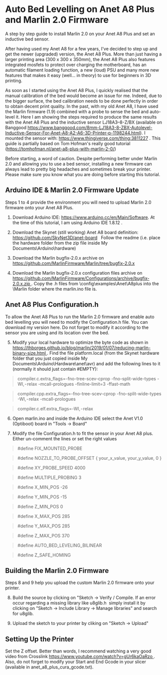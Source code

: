 # Auto Bed Levelling on Anet A8 Plus and Marlin 2.0 Firmware
A step by step guide to install Marlin 2.0 on your Anet A8 Plus and set an inductive bed sensor.

After having used my Anet A8 for a few years, I've decided to step up and get the newer (upgraded) version, the Anet A8 Plus. More than just having a larger printing area (300 x 300 x 350mm), the Anet A8 Plus also features integrated mosfets to protect over charging the motherboard, has an automatic filament loading function, a new (loud) PSU and many more new features that makes it easy (well… in theory) to use for beginners in 3D printing.

As soon as I started using the Anet A8 Plus, I quickly realised that the manual calibration of the bed would become an issue for me. Indeed, due to the bigger surface, the bed calibration needs to be done perfectly in order to obtain decent print quality.
In the past, with my old Anet A8, I have used the Marlin firmware (1.9) combined with a probe to sense the bed and auto-level it.
Here I am showing the steps required to produce the same results with the Anet A8 Plus and the inductive sensor LJ18A3–8-Z/BX (available on Banggood https://www.banggood.com/8mm-LJ18A3-8-ZBX-Autolevel-Inductive-Sensor-For-Anet-A8-A2-A6-3D-Printer-p-1198244.html). I mounted the sensor with: https://www.thingiverse.com/thing:3811227 .
This guide is partially based on Tom Hofman's really good tutorial (https://tomhofman.nl/anet-a8-plus-with-marlin-2-0/)

Before starting, a word of caution. Despite performing better under Marlin 2.0 and allowing you to use a bed sensor, installing a new firmware can always lead to pretty big headaches and sometimes break your printer. Please make sure you know what you are doing before starting this tutorial.

## Arduino IDE & Marlin 2.0 Firmware Update

Steps 1 to 4 provide the environment you will need to upload Marlin 2.0 firmware onto your Anet A8 Plus.
1. Download Arduino IDE: https://www.arduino.cc/en/Main/Software. At the time of this tutorial, I am using Arduino IDE 1.8.12 .

2. Download the Skynet (still working) Anet A8 board definition: https://github.com/SkyNet3D/anet-board
   Follow the readme (i.e. place the hardware folder from the zip file inside My Documents\Arduino\hardware)

3. Download the Marlin bugfix-2.0.x archive on https://github.com/MarlinFirmware/Marlin/tree/bugfix-2.0.x

4. Download the Marlin bugfix-2.0.x configuration files archive on https://github.com/MarlinFirmware/Configurations/archive/bugfix-2.0.x.zip . Copy the .h files from \config\examples\Anet\A8plus into the \Marlin folder where the marlin.ino file is.

## Anet A8 Plus Configuration.h
To allow the Anet A8 Plus to run the Marlin 2.0 firmware and enable auto bed levelling you will need to modify the Configuration.h file.
You can download my version here. Do not forget to modify it according to the sensor you are using and its location over the bed.

5. Modify your local hardware to optimize the byte code as shown in https://thborges.github.io/blog/marlin/2019/01/07/reducing-marlin-binary-size.html . Find the file platform.local (from the Skynet hardware folder that you just copied inside My Documents\Arduino\Hardware\anet\avr) and add the following lines to it (normally it should just contain #EMPTY):

> compiler.c.extra_flags=-fno-tree-scev-cprop -fno-split-wide-types -Wl, - relax -mcall-prologues -finline-limit=3 -ffast-math

> compiler.cpp.extra_flags=-fno-tree-scev-cprop -fno-split-wide-types -Wl, - relax -mcall-prologues

> compiler.c.elf.extra_flags=-Wl, - relax

6. Open marlin.ino and inside the Arduino IDE select the Anet V1.0 (Optiboot) board in "Tools -> Board"

7. Modify the file Configuration.h to fit the sensor in your Anet A8 plus. Either un-comment the lines or set the right values

> #define FIX_MOUNTED_PROBE

> #define NOZZLE_TO_PROBE_OFFSET { your_x_value, your_y_value, 0 }

> #define XY_PROBE_SPEED 4000

> #define MULTIPLE_PROBING 3

> #define X_MIN_POS -26

> #define Y_MIN_POS -15

> #define Z_MIN_POS 0

> #define X_MAX_POS 285

> #define Y_MAX_POS 285

> #define Z_MAX_POS 370

> #define AUTO_BED_LEVELING_BILINEAR

> #define Z_SAFE_HOMING

## Building the Marlin 2.0 Firmware
Steps 8 and 9 help you upload the custom Marlin 2.0 firmware onto your printer.

8. Build the source by clicking on "Sketch -> Verify / Compile. If an error occur regarding a missing library like u8glib.h
 simply install it by clicking on "Sketch -> Include Library -> Manage libraries" and search for u8glib.

9. Upload the sketch to your printer by cliking on "Sketch -> Upload"

## Setting Up the Printer
Set the Z offset. Better than words, I recommend watching a very good video from Crosslink https://www.youtube.com/watch?v=gUr6kaOaRzo .
Also, do not forget to modify your Start and End Gcode in your slicer (available in anet_a8_plus_cura_gcode.txt).
